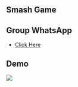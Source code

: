 ## Smash Game


## Group WhatsApp

* <a href="//clph.pw/gcwa">Click Here</a>

## Demo 

<p align="center>
<a href="//smash.clph.me">
<img src="https://telegra.ph/file/b9890e4de5339733c29e4.png" >
</a>
</p>

